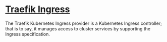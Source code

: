 # [Traefik Ingress](https://doc.traefik.io/traefik/providers/kubernetes-ingress/)

The Traefik Kubernetes Ingress provider is a Kubernetes Ingress controller;
that is to say, it manages access to cluster services by supporting the Ingress specification.
